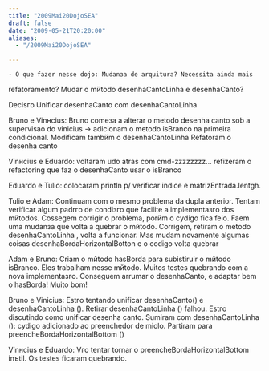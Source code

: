 ```yaml
---
title: "2009Mai20DojoSEA"
draft: false
date: "2009-05-21T20:20:00"
aliases:
  - "/2009Mai20DojoSEA"

---
```

    - O que fazer nesse dojo: Mudanзa de arquitura? Necessita ainda mais
refatoramento? Mudar o mйtodo desenhaCantoLinha e desenhaCanto?

Decisгo Unificar desenhaCanto com desenhaCantoLinha

Bruno e Vinнcius: Bruno comeзa a alterar o metodo desenha canto sob a
supervisao do vinicius -&gt; adicionam o metodo isBranco na primeira
condicional. Modificam tambйm o desenhaCantoLinha Refatoram o desenha
canto

Vinнcius e Eduardo: voltaram udo atras com cmd-zzzzzzzz... refizeram o
refactoring que faz o desenhaCanto usar o isBranco

Eduardo e Tulio: colocaram println p/ verificar indice e
matrizEntrada.lentgh.

Tulio e Adam: Continuam com o mesmo problema da dupla anterior. Tentam
verificar algum padrгo de condiзгo que facilite a implementaзгo dos
mйtodos. Cossegem corrigir o problema, porйm o cуdigo fica feio. Faem
uma mudanзa que volta a quebrar o mйtodo. Corrigem, retiram o metodo
desenhaCantoLinha , volta a funcionar. Mas mudam novamente algumas
coisas desenhaBordaHorizontalBotton e o codigo volta quebrar

Adam e Bruno: Criam o mйtodo hasBorda para subistiruir o mйtodo
isBranco. Eles trabalham nesse mйtodo. Muitos testes quebrando com a
nova implementaзгo. Conseguem arrumar o desenhaCanto, e adaptar bem o
hasBorda! Muito bom!

Bruno e Vinicius: Estгo tentando unificar desenhaCanto() e
desenhaCantoLinha (). Retirar desenhaCantoLinha () falhou. Estгo
discutindo como unificar desenha canto. Sumiram com desenhaCantoLinha
(): cуdigo adicionado ao preenchedor de miolo. Partiram para
preencheBordaHorizontalBottom ()

Vinнcius e Eduardo: Vгo tentar tornar o preencheBordaHorizontalBottom
inъtil. Os testes ficaram quebrando.


